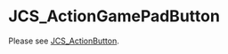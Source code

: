 # JCS_ActionGamePadButton

Please see [JCS_ActionButton](https://jcs090218.github.io/JCSUnity/ScriptReference/index.html?page=UI_sl_Button_sl_System_sl_JCS_ActionButton).
